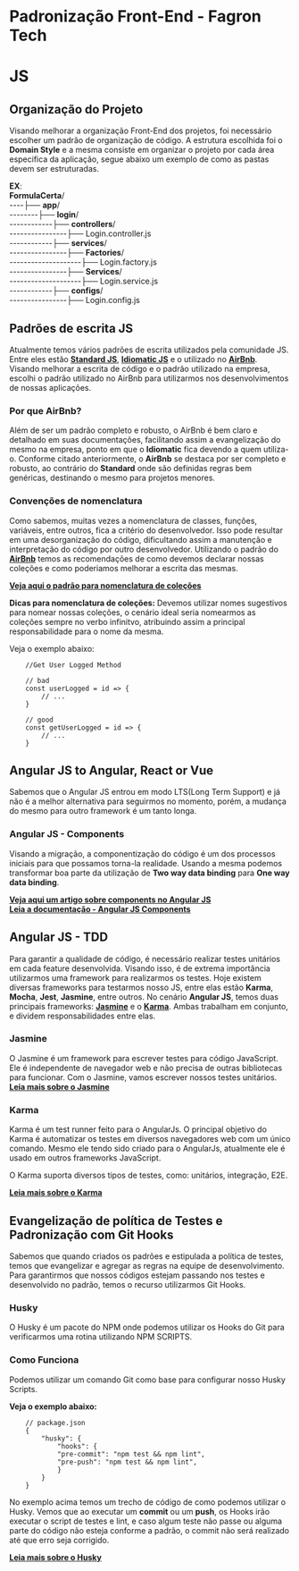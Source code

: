 # Padronização Front-End  - Fagron Tech

# JS

## Organização do Projeto

Visando melhorar a organização Front-End dos projetos, foi necessário escolher um padrão de organização de código. A estrutura escolhida foi o **Domain Style** e a mesma consiste em organizar o projeto por cada área especifica da aplicação, segue abaixo um exemplo de como as pastas devem ser estruturadas.

**EX**: <br />
**FormulaCerta**/ <br />
----├── **app**/ <br />
--------├── **login**/ <br />
------------├── **controllers**/ <br />
----------------├── Login.controller.js <br />
------------├── **services**/ <br />
----------------├── **Factories**/ <br />
--------------------├── Login.factory.js <br />
----------------├── **Services**/ <br />
--------------------├── Login.service.js <br />
------------├── **configs**/ <br />
----------------├── Login.config.js <br />

## Padrões de escrita JS
Atualmente temos vários padrões de escrita utilizados pela comunidade JS. Entre eles estão [**Standard JS**](https://standardjs.com), [**Idiomatic JS**](https://github.com/rwaldron/idiomatic.js/) e o utilizado no [**AirBnb**](https://github.com/airbnb/javascript). <br />
Visando melhorar a escrita de código e o padrão utilizado na empresa, escolhi o padrão utilizado no AirBnb para utilizarmos nos desenvolvimentos de nossas aplicações. 

### Por que AirBnb?
Além de ser um padrão completo e robusto, o AirBnb é bem claro e detalhado em suas documentações, facilitando assim a evangelização do mesmo na empresa, ponto em que o **Idiomatic** fica devendo a quem utiliza-o. Conforme citado anteriormente, o **AirBnb** se destaca por ser completo e robusto, ao contrário do **Standard** onde são definidas regras bem genéricas, destinando o mesmo para projetos menores.

### Convenções de nomenclatura
Como sabemos, muitas vezes a nomenclatura de classes, funções, variáveis, entre outros, fica a critério do desenvolvedor. Isso pode resultar em uma desorganização do código, dificultando assim a manutenção e interpretação do código por outro desenvolvedor. 
Utilizando o padrão do [**AirBnb**](https://github.com/airbnb/javascript#naming-conventions) temos as recomendações de como devemos declarar nossas coleções e como poderiamos melhorar a escrita das mesmas.

[**Veja aqui o padrão para nomenclatura de coleções**](https://github.com/airbnb/javascript#naming-conventions) <br />

**Dicas para nomenclatura de coleções:**
Devemos utilizar nomes sugestivos para nomear nossas coleções, o cenário ideal seria nomearmos as coleções sempre no verbo infinitvo, atribuindo assim a principal responsabilidade para o nome da mesma. <br />

Veja o exemplo abaixo: <br />
```
    //Get User Logged Method
        
    // bad
    const userLogged = id => {
        // ...
    }
        
    // good
    const getUserLogged = id => {
        // ...
    }
```
  
## Angular JS to Angular, React or Vue
Sabemos que o Angular JS entrou em modo LTS(Long Term Support) e já não é a melhor alternativa para seguirmos no momento, porém, a mudança do mesmo para outro framework é um tanto longa. 

### Angular JS - Components
Visando a migração, a componentização do código é um dos processos iniciais para que possamos torna-la realidade. Usando a mesma podemos transformar boa parte da utilização de **Two way data binding** para **One way data binding**.

[**Veja aqui um artigo sobre components no Angular JS**](https://medium.com/the-startup-lab-blog/creating-highly-reusable-angularjs-components-9249f21c1938) <br />
[**Leia a documentação - Angular JS Components**](https://docs.angularjs.org/guide/component)


## Angular JS - TDD
Para garantir a qualidade de código, é necessário realizar testes unitários em cada feature desenvolvida. Visando isso, é de extrema importância utilizarmos uma framework para realizarmos os testes.
Hoje existem diversas frameworks para testarmos nosso JS, entre elas estão **Karma**, **Mocha**, **Jest**, **Jasmine**, entre outros. No cenário **Angular JS**, temos duas principais frameworks: [**Jasmine**](https://jasmine.github.io/2.1/introduction) e o [**Karma**](https://karma-runner.github.io/latest/index.html). Ambas trabalham em conjunto, e dividem responsabilidades entre elas.

### Jasmine
O Jasmine é um framework para escrever testes para código JavaScript. Ele é independente de navegador web e não precisa de outras bibliotecas para funcionar. Com o Jasmine, vamos escrever nossos testes unitários. <br />
[**Leia mais sobre o Jasmine**](https://jasmine.github.io/2.1/introduction)

### Karma
Karma é um test runner feito para o AngularJs. O principal objetivo do Karma é automatizar os testes em diversos navegadores web com um único comando. Mesmo ele tendo sido criado para o AngularJs, atualmente ele é usado em outros frameworks JavaScript. <br />

O Karma suporta diversos tipos de testes, como: unitários, integração, E2E.

[**Leia mais sobre o Karma**](https://karma-runner.github.io/latest/index.html)

## Evangelização de política de **Testes** e **Padronização** com **Git Hooks**
Sabemos que quando criados os padrões e estipulada a política de testes, temos que evangelizar e agregar as regras na equipe de desenvolvimento. Para garantirmos que nossos códigos estejam passando nos testes e desenvolvido no padrão, temos o recurso utilizarmos Git Hooks.

### Husky
O Husky é um pacote do NPM onde podemos utilizar os Hooks do Git para verificarmos uma rotina utilizando NPM SCRIPTS.

### Como Funciona
Podemos utilizar um comando Git como base para configurar nosso Husky Scripts.

**Veja o exemplo abaixo:**

```
    // package.json
    {
        "husky": {
            "hooks": {
            "pre-commit": "npm test && npm lint",
            "pre-push": "npm test && npm lint",
            }
        }
    }
```

No exemplo acima temos um trecho de código de como podemos utilizar o Husky. Vemos que ao executar um **commit** ou um **push**, os Hooks irão executar o script de testes e lint, e caso algum teste não passe ou alguma parte do código não esteja conforme a padrão, o commit não será realizado até que erro seja corrigido.

[**Leia mais sobre o Husky**](https://github.com/typicode/husky)